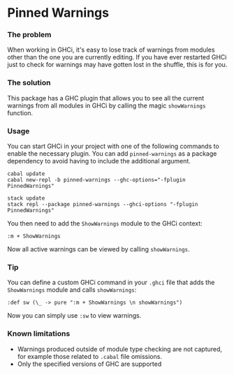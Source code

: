 # Pinned Warnings

### The problem
When working in GHCi, it's easy to lose track of warnings from modules other
than the one you are currently editing. If you have ever restarted GHCi just to
check for warnings may have gotten lost in the shuffle, this is for you.

### The solution
This package has a GHC plugin that allows you to see all the current warnings
from all modules in GHCi by calling the magic `showWarnings` function.

### Usage
You can start GHCi in your project with one of the following commands to enable
the necessary plugin. You can add `pinned-warnings` as a package dependency to
avoid having to include the additional argument.
```
cabal update
cabal new-repl -b pinned-warnings --ghc-options="-fplugin PinnedWarnings"

stack update
stack repl --package pinned-warnings --ghci-options "-fplugin PinnedWarnings"
```
You then need to add the `ShowWarnings` module to the GHCi context:
```
:m + ShowWarnings
```
Now all active warnings can be viewed by calling `showWarnings`.

### Tip
You can define a custom GHCi command in your `.ghci` file that adds the
`ShowWarnings` module and calls `showWarnings`:
```
:def sw (\_ -> pure ":m + ShowWarnings \n showWarnings")
```
Now you can simply use `:sw` to view warnings.

### Known limitations
- Warnings produced outside of module type checking are not captured,
  for example those related to `.cabal` file omissions.
- Only the specified versions of GHC are supported
